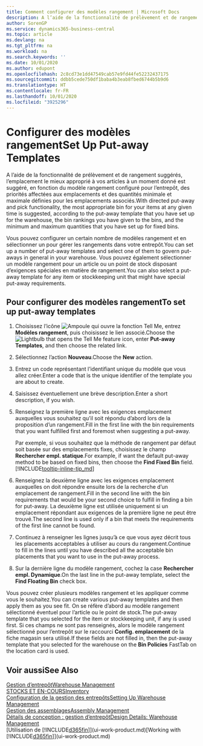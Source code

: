 ```yaml
---
title: Comment configurer des modèles rangement | Microsoft Docs
description: A l’aide de la fonctionnalité de prélèvement et de rangement suggérés, l’emplacement le mieux approprié à vos articles à un moment donné est suggéré, en fonction du modèle rangement configuré pour l’entrepôt, des priorités affectées aux emplacements et des quantités minimale et maximale définies pour les emplacements associés.
author: SorenGP
ms.service: dynamics365-business-central
ms.topic: article
ms.devlang: na
ms.tgt_pltfrm: na
ms.workload: na
ms.search.keywords: ''
ms.date: 10/01/2020
ms.author: edupont
ms.openlocfilehash: 2c8cd73e1dd47549cab57e9fd44fe52232437175
ms.sourcegitcommit: ddbb5cede750df1baba4b3eab8fbed6744b5b9d6
ms.translationtype: HT
ms.contentlocale: fr-FR
ms.lasthandoff: 10/01/2020
ms.locfileid: "3925296"
---
```

# <a name="set-up-put-away-templates"></a><span data-ttu-id="48a71-103">Configurer des modèles rangement</span><span class="sxs-lookup"><span data-stu-id="48a71-103">Set Up Put-away Templates</span></span>

<span data-ttu-id="48a71-104">A l’aide de la fonctionnalité de prélèvement et de rangement suggérés, l’emplacement le mieux approprié à vos articles à un moment donné est suggéré, en fonction du modèle rangement configuré pour l’entrepôt, des priorités affectées aux emplacements et des quantités minimale et maximale définies pour les emplacements associés.</span><span class="sxs-lookup"><span data-stu-id="48a71-104">With directed put-away and pick functionality, the most appropriate bin for your items at any given time is suggested, according to the put-away template that you have set up for the warehouse, the bin rankings you have given to the bins, and the minimum and maximum quantities that you have set up for fixed bins.</span></span>  

<span data-ttu-id="48a71-105">Vous pouvez configurer un certain nombre de modèles rangement et en sélectionner un pour gérer les rangements dans votre entrepôt.</span><span class="sxs-lookup"><span data-stu-id="48a71-105">You can set up a number of put-away templates and select one of them to govern put-aways in general in your warehouse.</span></span> <span data-ttu-id="48a71-106">Vous pouvez également sélectionner un modèle rangement pour un article ou un point de stock disposant d’exigences spéciales en matière de rangement.</span><span class="sxs-lookup"><span data-stu-id="48a71-106">You can also select a put-away template for any item or stockkeeping unit that might have special put-away requirements.</span></span>  

## <a name="to-set-up-put-away-templates"></a><span data-ttu-id="48a71-107">Pour configurer des modèles rangement</span><span class="sxs-lookup"><span data-stu-id="48a71-107">To set up put-away templates</span></span>

1. <span data-ttu-id="48a71-108">Choisissez l’icône ![Ampoule qui ouvre la fonction Tell Me](media/ui-search/search_small.png "Dites-moi ce que vous voulez faire"), entrez **Modèles rangement**, puis choisissez le lien associé.</span><span class="sxs-lookup"><span data-stu-id="48a71-108">Choose the ![Lightbulb that opens the Tell Me feature](media/ui-search/search_small.png "Tell me what you want to do") icon, enter **Put-away Templates**, and then choose the related link.</span></span>  
2. <span data-ttu-id="48a71-109">Sélectionnez l’action **Nouveau**.</span><span class="sxs-lookup"><span data-stu-id="48a71-109">Choose the **New** action.</span></span>  
3. <span data-ttu-id="48a71-110">Entrez un code représentant l’identifiant unique du modèle que vous allez créer.</span><span class="sxs-lookup"><span data-stu-id="48a71-110">Enter a code that is the unique identifier of the template you are about to create.</span></span>  
4. <span data-ttu-id="48a71-111">Saisissez éventuellement une brève description.</span><span class="sxs-lookup"><span data-stu-id="48a71-111">Enter a short description, if you wish.</span></span>  
5. <span data-ttu-id="48a71-112">Renseignez la première ligne avec les exigences emplacement auxquelles vous souhaitez qu’il soit répondu d’abord lors de la proposition d’un rangement.</span><span class="sxs-lookup"><span data-stu-id="48a71-112">Fill in the first line with the bin requirements that you want fulfilled first and foremost when suggesting a put-away.</span></span>

    <span data-ttu-id="48a71-113">Par exemple, si vous souhaitez que la méthode de rangement par défaut soit basée sur des emplacements fixes, choisissez le champ **Rechercher empl. statique**.</span><span class="sxs-lookup"><span data-stu-id="48a71-113">For example, if want the default put-away method to be based on fixed bins, then choose the **Find Fixed Bin** field.</span></span> [!INCLUDE[tooltip-inline-tip_md](includes/tooltip-inline-tip_md.md)]  
6. <span data-ttu-id="48a71-114">Renseignez la deuxième ligne avec les exigences emplacement auxquelles on doit répondre ensuite lors de la recherche d’un emplacement de rangement.</span><span class="sxs-lookup"><span data-stu-id="48a71-114">Fill in the second line with the bin requirements that would be your second choice to fulfill in finding a bin for put-away.</span></span> <span data-ttu-id="48a71-115">La deuxième ligne est utilisée uniquement si un emplacement répondant aux exigences de la première ligne ne peut être trouvé.</span><span class="sxs-lookup"><span data-stu-id="48a71-115">The second line is used only if a bin that meets the requirements of the first line cannot be found.</span></span>  
7. <span data-ttu-id="48a71-116">Continuez à renseigner les lignes jusqu’à ce que vous ayez décrit tous les placements acceptables à utiliser au cours du rangement.</span><span class="sxs-lookup"><span data-stu-id="48a71-116">Continue to fill in the lines until you have described all the acceptable bin placements that you want to use in the put-away process.</span></span>  
8. <span data-ttu-id="48a71-117">Sur la dernière ligne du modèle rangement, cochez la case **Rechercher empl. Dynamique**.</span><span class="sxs-lookup"><span data-stu-id="48a71-117">On the last line in the put-away template, select the **Find Floating Bin** check box.</span></span>  

<span data-ttu-id="48a71-118">Vous pouvez créer plusieurs modèles rangement et les appliquer comme vous le souhaitez.</span><span class="sxs-lookup"><span data-stu-id="48a71-118">You can create various put-away templates and then apply them as you see fit.</span></span> <span data-ttu-id="48a71-119">On se réfère d’abord au modèle rangement sélectionné éventuel pour l’article ou le point de stock.</span><span class="sxs-lookup"><span data-stu-id="48a71-119">The put-away template that you selected for the item or stockkeeping unit, if any is used first.</span></span> <span data-ttu-id="48a71-120">Si ces champs ne sont pas renseignés, alors le modèle rangement sélectionné pour l’entrepôt sur le raccourci **Config. emplacement** de la fiche magasin sera utilisé.</span><span class="sxs-lookup"><span data-stu-id="48a71-120">If these fields are not filled in, then the put-away template that you selected for the warehouse on the **Bin Policies** FastTab on the location card is used.</span></span>  

## <a name="see-also"></a><span data-ttu-id="48a71-121">Voir aussi</span><span class="sxs-lookup"><span data-stu-id="48a71-121">See Also</span></span>

[<span data-ttu-id="48a71-122">Gestion d’entrepôt</span><span class="sxs-lookup"><span data-stu-id="48a71-122">Warehouse Management</span></span>](warehouse-manage-warehouse.md)  
[<span data-ttu-id="48a71-123">STOCKS ET EN-COURS</span><span class="sxs-lookup"><span data-stu-id="48a71-123">Inventory</span></span>](inventory-manage-inventory.md)  
[<span data-ttu-id="48a71-124">Configuration de la gestion des entrepôts</span><span class="sxs-lookup"><span data-stu-id="48a71-124">Setting Up Warehouse Management</span></span>](warehouse-setup-warehouse.md)  
[<span data-ttu-id="48a71-125">Gestion des assemblages</span><span class="sxs-lookup"><span data-stu-id="48a71-125">Assembly Management</span></span>](assembly-assemble-items.md)  
[<span data-ttu-id="48a71-126">Détails de conception : gestion d’entrepôt</span><span class="sxs-lookup"><span data-stu-id="48a71-126">Design Details: Warehouse Management</span></span>](design-details-warehouse-management.md)  
<span data-ttu-id="48a71-127">[Utilisation de [!INCLUDE[d365fin](includes/d365fin_md.md)]](ui-work-product.md)</span><span class="sxs-lookup"><span data-stu-id="48a71-127">[Working with [!INCLUDE[d365fin](includes/d365fin_md.md)]](ui-work-product.md)</span></span>  
